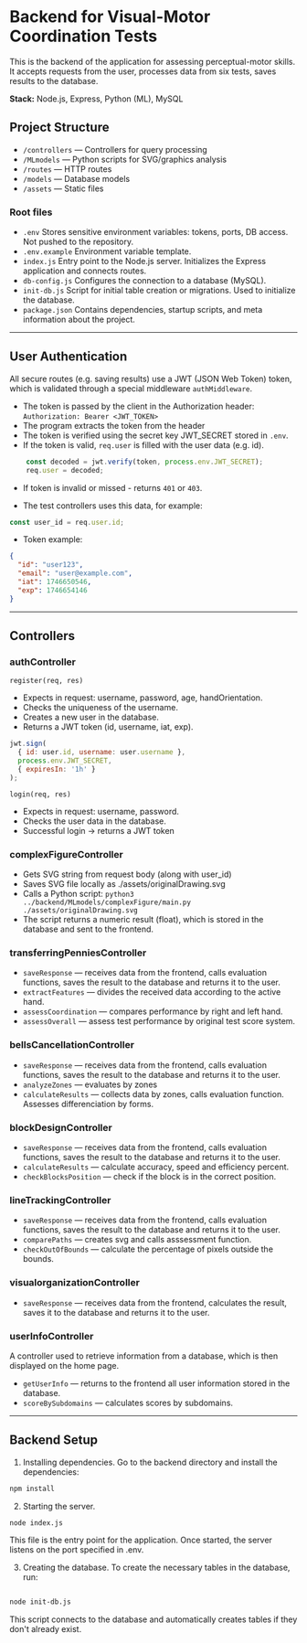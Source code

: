 # Backend for Visual-Motor Coordination Tests

This is the backend of the application for assessing perceptual-motor skills.
It accepts requests from the user, processes data from six tests, saves results to the database.

**Stack:** Node.js, Express, Python (ML), MySQL

## Project Structure

- `/controllers` — Controllers for query processing
- `/MLmodels` — Python scripts for SVG/graphics analysis
- `/routes` — HTTP routes
- `/models` — Database models
- `/assets` — Static files

### Root files

- `.env` Stores sensitive environment variables: tokens, ports, DB access. Not pushed to the repository.
- `.env.example` Environment variable template.
- `index.js` Entry point to the Node.js server. Initializes the Express application and connects routes.
- `db-config.js` Configures the connection to a database (MySQL).
- `init-db.js` Script for initial table creation or migrations. Used to initialize the database.
- `package.json` Contains dependencies, startup scripts, and meta information about the project.

---

## User Authentication

All secure routes (e.g. saving results) use a JWT (JSON Web Token) token, which is validated through a special middleware `authMiddleware`.

* The token is passed by the client in the Authorization header: `Authorization: Bearer <JWT_TOKEN>`
* The program extracts the token from the header
* The token is verified using the secret key JWT_SECRET stored in `.env`.
* If the token is valid, `req.user` is filled with the user data (e.g. id).

```js
	const decoded = jwt.verify(token, process.env.JWT_SECRET);
    req.user = decoded;

```

* If token is invalid or missed - returns `401` or `403`.

* The test controllers uses this data, for example:

```js
const user_id = req.user.id;

```

* Token example:

```json
{
  "id": "user123",
  "email": "user@example.com",
  "iat": 1746650546, 
  "exp": 1746654146
}

```

---

## Controllers

### authController

`register(req, res)`

* Expects in request: username, password, age, handOrientation.
* Checks the uniqueness of the username.
* Creates a new user in the database.
* Returns a JWT token (id, username, iat, exp).

```js
jwt.sign(
  { id: user.id, username: user.username },
  process.env.JWT_SECRET,
  { expiresIn: '1h' }
);

```

`login(req, res)`

* Expects in request: username, password.
* Checks the user data in the database.
* Successful login → returns a JWT token

### complexFigureController

* Gets SVG string from request body (along with user_id)
* Saves SVG file locally as ./assets/originalDrawing.svg
* Calls a Python script: `python3 ../backend/MLmodels/complexFigure/main.py ./assets/originalDrawing.svg`
* The script returns a numeric result (float), which is stored in the database and sent to the frontend.

### transferringPenniesController

* `saveResponse` — receives data from the frontend, calls evaluation functions, saves the result to the database and returns it to the user.
* `extractFeatures` — divides the received data according to the active hand.
* `assessCoordination` — compares performance by right and left hand.
* `assessOverall` — assess test performance by original test score system.

### bellsCancellationController

* `saveResponse` — receives data from the frontend, calls evaluation functions, saves the result to the database and returns it to the user.
* `analyzeZones` — evaluates by zones
* `calculateResults` — collects data by zones, calls evaluation function. Assesses differenciation by forms.

### blockDesignController

* `saveResponse` — receives data from the frontend, calls evaluation functions, saves the result to the database and returns it to the user.
* `calculateResults` — calculate accuracy, speed and efficiency percent.
* `checkBlocksPosition` — check if the block is in the correct position.

### lineTrackingController

* `saveResponse` — receives data from the frontend, calls evaluation functions, saves the result to the database and returns it to the user.
* `comparePaths` — creates svg and calls asssessment function.
* `checkOutOfBounds` — calculate the percentage of pixels outside the bounds.

### visualorganizationController

* `saveResponse` — receives data from the frontend, calculates the result, saves it to the database and returns it to the user.

### userInfoController

A controller used to retrieve information from a database, which is then displayed on the home page.

* `getUserInfo` — returns to the frontend all user information stored in the database.
* `scoreBySubdomains` —	calculates scores by subdomains.

---

## Backend Setup

1. Installing dependencies.
   Go to the backend directory and install the dependencies:

```bash
npm install

```

2. Starting the server.

```bash
node index.js


```

This file is the entry point for the application. Once started, the server listens on the port specified in .env.

3. Creating the database.
   To create the necessary tables in the database, run:

```bash

node init-db.js


```

This script connects to the database and automatically creates tables if they don't already exist.